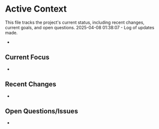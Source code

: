 # Active Context

This file tracks the project's current status, including recent changes, current goals, and open questions.
2025-04-08 01:38:07 - Log of updates made.

*

## Current Focus

*   

## Recent Changes

*   

## Open Questions/Issues

*